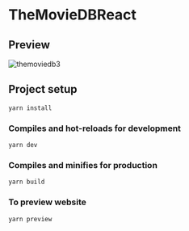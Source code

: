 # TheMovieDBReact


## Preview
![themoviedb3](https://user-images.githubusercontent.com/65194302/181381800-0311162e-0bd3-4e00-9fad-3676c180edd4.gif)



## Project setup
```
yarn install
```

### Compiles and hot-reloads for development
```
yarn dev
```

### Compiles and minifies for production
```
yarn build
```

### To preview website
```
yarn preview
```
